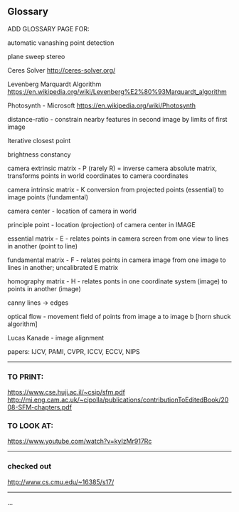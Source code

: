 ## Glossary







ADD GLOSSARY PAGE FOR:

automatic vanashing point detection

plane sweep stereo

Ceres Solver
http://ceres-solver.org/

Levenberg Marquardt Algorithm
https://en.wikipedia.org/wiki/Levenberg%E2%80%93Marquardt_algorithm

Photosynth - Microsoft
https://en.wikipedia.org/wiki/Photosynth

distance-ratio - constrain nearby features in second image by limits of first image

Iterative closest point

brightness constancy

camera extrinsic matrix - P (rarely R) = inverse camera absolute matrix, transforms points in world coordinates to camera coordinates

camera intrinsic matrix - K conversion from projected points (essential) to image points (fundamental)

camera center - location of camera in world

principle point - location (projection) of camera center in IMAGE

essential matrix - E - relates points in camera screen from one view to lines in another (point to line)

fundamental matrix - F - relates points in camera image from one image to lines in another; uncalibrated E matrix

homography matrix - H - relates ponts in one coordinate system (image) to points in another (image)


canny lines -> edges


optical flow - movement field of points from image a to image b [horn shuck algorithm]

Lucas Kanade - image alignment




papers:
IJCV,
PAMI,
CVPR,
ICCV,
ECCV,
NIPS



---




### TO PRINT:
https://www.cse.huji.ac.il/~csip/sfm.pdf
http://mi.eng.cam.ac.uk/~cipolla/publications/contributionToEditedBook/2008-SFM-chapters.pdf


### TO LOOK AT:
https://www.youtube.com/watch?v=kyIzMr917Rc







---


### checked out

http://www.cs.cmu.edu/~16385/s17/

























---


...







